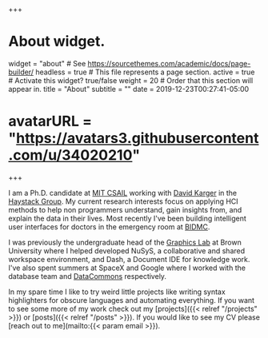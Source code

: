 +++
# About widget.
widget = "about"  # See https://sourcethemes.com/academic/docs/page-builder/
headless = true  # This file represents a page section.
active = true  # Activate this widget? true/false
weight = 20  # Order that this section will appear in.
title = "About"
subtitle = ""
date = 2019-12-23T00:27:41-05:00
# avatarURL = "https://avatars3.githubusercontent.com/u/34020210"
+++

I am a Ph.D. candidate at [MIT CSAIL](https://www.csail.mit.edu/) working
with [David Karger](https://en.wikipedia.org/wiki/David_Karger) in the
[Haystack Group](http://haystack.csail.mit.edu). My current research
interests focus on applying HCI methods to help non programmers understand,
gain insights from, and explain the data in their lives. Most recently I've
been building intelligent user interfaces for doctors in the emergency room
at [BIDMC](https://www.bidmc.org/).

I was previously the undergraduate head of the [Graphics
Lab](http://cs.brown.edu/research/ptc/#/) at Brown University where I helped
developed NuSyS, a collaborative and shared workspace environment, and Dash,
a Document IDE for knowledge work. I've also spent summers at SpaceX and
Google where I worked with the database team and
[DataCommons](http://datacommons.org/) respectively.

In my spare time I like to try weird little projects like writing syntax
highlighters for obscure languages and automating everything. If you want to
see some more of my work check out my [projects]({{< relref "/projects" >}})
or [posts]({{< relref "/posts" >}}). If you would like to see my CV please
[reach out to me](mailto:{{< param email >}}).
